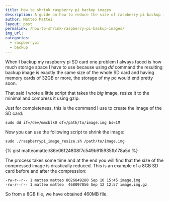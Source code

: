 ```yaml
---
title: How to shrink raspberry pi backup images
description: A guide on how to reduce the size of raspberry pi backup images
author: Matteo Mattei
layout: post
permalink: /how-to-shrink-raspberry-pi-backup-images/
img_url:
categories:
  - raspberrypi
  - backup
---
```


When I backup my raspberry pi SD card one problem I always faced is how much storage space I have to use because using *dd* command the resulting backup image is exactly the same size of the whole SD card and having memory cards of 32GB or more, the storage of my pc would end pretty soon.

That said I wrote a little script that takes the *big* image, resize it to the minimal and compress it using gzip.

Just for completeness, this is the command I use to create the image of the SD card:

```
sudo dd if=/dev/mmcblk0 of=/path/to/image.img bs=1M
```

Now you can use the following script to shrink the image:

```
sudo ./raspberrypi_image_resize.sh /path/to/image.img
```

{% gist matteomattei/86e06f24808f7c549b615935fb178a5d %}

The process takes some time and at the end you will find that the size of the compressed image is drastically reduced. This is an example of a 8GB SD card before and after the compression:

```
-rw-r--r-- 1 matteo matteo 8026849280 Sep 10 15:45 image.img
-rw-r--r-- 1 matteo matteo  468097056 Sep 12 12:57 image.img.gz
```

So from a 8GB file, we have obtained 460MB file.